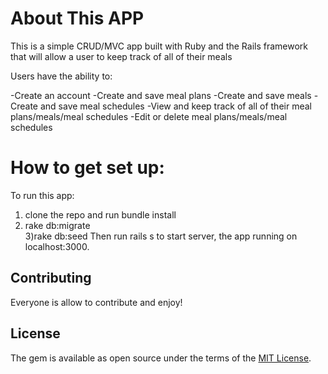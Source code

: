 # About This APP

This is a simple CRUD/MVC app built with Ruby and the Rails framework that will allow a user to keep track of all of their meals

Users have the ability to:

  -Create an account
  -Create and save  meal plans 
  -Create and save  meals 
  -Create and save  meal schedules 
  -View and keep track of all of their meal plans/meals/meal schedules 
  -Edit or delete meal plans/meals/meal schedules

# How to get set up:

To run this app:
  1) clone the repo and run bundle install 
  2) rake db:migrate  
  3)rake db:seed
   Then run rails s to start server, the app running on localhost:3000.

## Contributing

Everyone is allow to contribute and enjoy!

## License

The gem is available as open source under the terms of the [MIT License](https://opensource.org/licenses/MIT).
